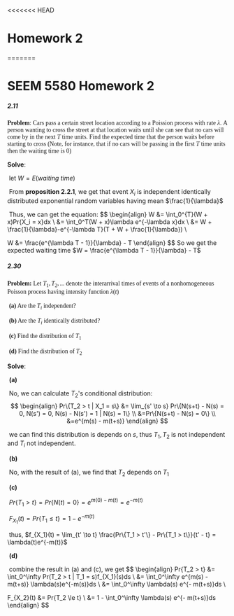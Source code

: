 <<<<<<< HEAD
# Homework 2

=======
# SEEM 5580 Homework 2

##### 2.11 

<font face = "Times New Roman">**Problem**: Cars pass a certain street location according to a Poission process with rate $\lambda$. A person wanting to cross the street at that location waits until she can see that no cars will come by in the next $T$ time units. Find the expected time that the person waits before starting to cross (Note, for instance, that if no cars will be passing in the first $T$ time units then the waiting time is 0)</font>

**Solve**:  

​	let $W = E(waiting$ $time)$

​	From **proposition 2.2.1**, we get that event $X_i$ is independent identically distributed exponential random variables having mean $\frac{1}{\lambda}$

​	Thus, we can get the equation:
$$
\begin{align}
W &= \int_0^{T}(W + x)Pr\{X_i = x\}dx \\
&= \int_0^T(W + x)\lambda e^{-\lambda x}dx \\
&= W + \frac{1}{\lambda}-e^{-\lambda T}(T + W + \frac{1}{\lambda}) \\

W &= \frac{e^{\lambda T - 1}}{\lambda} - T
\end{align}
$$
So we get the expected waiting time $W = \frac{e^{\lambda T - 1}}{\lambda} - T$







##### 2.30

<font face = "Times New Roman">**Problem:** Let $T_1, T_2, ...$ denote the interarrival times of events of a nonhomogeneous Poisson process having intensity function $\lambda(t)$</font>

​	<font face = "Times New Roman">**(a)** Are the $T_i$ independent?</font>

​	<font face = "Times New Roman">**(b)** Are the $T_i$ identically distributed?</font>

​	<font face = "Times New Roman">**(c)** Find the distribution of $T_1$</font>

​	<font face = "Times New Roman">**(d)** Find the distribution of $T_2$</font>

**Solve**:

​	**(a)**

​		No, we can calculate $T_2$'s conditional distribution:
$$
\begin{align}
Pr\{T_2 > t | X_1 = s\} &= \lim_{s' \to s} Pr\{N(s+t) - N(s) = 0, N(s') = 0, N(s) - N(s') = 1 | N(s) = 1\} \\
&=Pr\{N(s+t) - N(s) = 0\} \\
&=e^{m(s) - m(t+s)}
\end{align}
$$


​		we can find this distribution is depends on $s$, thus $T_1, T_2$ is not independent and $T_i$ not independent.

​		**(b)**

​			No, with the result of (a), we find that $T_2$ depends on $T_1$

​		**(c)**

​			$Pr\{T_1 > t\} = Pr\{N(t) = 0\} = e^{m(0) - m(t)} = e^{-m(t)}$

​			$F_{X_1}(t) = Pr\{T_1 \le t\} = 1 - e^{-m(t)}$

​			thus, $f_{X_1}(t) = \lim_{t' \to t} \frac{Pr\{T_1 > t'\} - Pr\{T_1 > t\}}{t' - t} = \lambda(t)e^{-m(t)}$

​		**(d)**

​			combine the result in (a) and (c), we get
$$
\begin{align}
Pr\{T_2 > t\} &= \int_0^\infty Pr(T_2 > t | T_1 = s)f_{X_1}(s)ds \\
&= \int_0^\infty e^{m(s) - m(t+s)} \lambda(s)e^{-m(s)}ds \\
&= \int_0^\infty \lambda(s) e^{- m(t+s)}ds \\

F_{X_2}(t) &= Pr\{T_2 \le t\} \\
&= 1 - \int_0^\infty \lambda(s) e^{- m(t+s)}ds
\end{align}
$$
